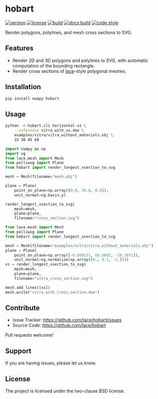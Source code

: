 hobart
======

[![version](https://img.shields.io/pypi/v/hobart.svg?style=flat-square)][pypi]
[![license](https://img.shields.io/pypi/l/hobart.svg?style=flat-square)][pypi]
[![build](https://img.shields.io/circleci/project/github/lace/hobart/master.svg?style=flat-square)][build]
[![docs build](https://img.shields.io/readthedocs/hobart.svg?style=flat-square)][docs build]
[![code style](https://img.shields.io/badge/code%20style-black-black.svg?style=flat-square)][black]

Render polygons, polylines, and mesh cross sections to SVG.

[pypi]: https://pypi.org/project/hobart/
[black]: https://black.readthedocs.io/en/stable/
[build]: https://circleci.com/gh/lace/hobart/tree/master
[docs build]: https://hobart.readthedocs.io/en/latest/


Features
--------

- Render 2D and 3D polygons and polylines to SVG, with automatic computation
  of the bounding rectangle.
- Render cross sections of [lace][]-style polygonal meshes.
<!--
- Complete documentation: https://hobart.readthedocs.io/en/stable/
-->

[lace]: https://github.com/metabolize/lace


Installation
------------

```sh
pip install numpy hobart
```

Usage
-----

```sh
python -m hobart.cli horizontal-xs \
    --reference vitra_with_xs.dae \
    examples/vitra/vitra_without_materials.obj \
    15 30 45 60
```

```py
import numpy as np
import vg
from lace.mesh import Mesh
from polliwog import Plane
from hobart import render_longest_xsection_to_svg

mesh = Mesh(filename="mesh.obj")

plane = Plane(
    point_on_plane=np.array([0.0, 30.0, 0.0]),
    unit_normal=vg.basis.y)

render_longest_xsection_to_svg(
    mesh=mesh,
    plane=plane,
    filename="cross_section.svg")
```

```py
from lace.mesh import Mesh
from polliwog import Plane
from hobart import render_longest_xsection_to_svg

mesh = Mesh(filename="examples/vitra/vitra_without_materials.obj")
plane = Plane(
    point_on_plane=np.array([-0.869231, 60.8882, -20.1071]),
    unit_normal=vg.normalize(np.array([0., 0.1, -1.])))
xs = render_longest_xsection_to_svg(
    mesh=mesh,
    plane=plane,
    filename="vitra_cross_section.svg")

mesh.add_lines([xs])
mesh.write("vitra_with_cross_section.dae")
```


Contribute
----------

- Issue Tracker: https://github.com/lace/hobart/issues
- Source Code: https://github.com/lace/hobart

Pull requests welcome!


Support
-------

If you are having issues, please let us know.


License
-------

The project is licensed under the two-clause BSD license.
